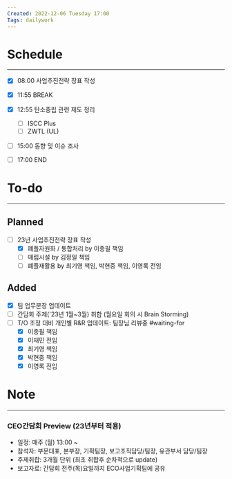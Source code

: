```yaml
---
Created: 2022-12-06 Tuesday 17:00
Tags: dailywork
---
```


# Schedule
---
- [x] 08:00 사업추진전략 장표 작성
- [x] 11:55 BREAK
- [x] 12:55 탄소중립 관련 제도 정리
	- [ ] ISCC Plus
	- [ ] ZWTL (UL)
- [ ] 15:00 동향 및 이슈 조사
- [ ] 17:00 END


# To-do
---
## Planned
- [ ] 23년 사업추진전략 장표 작성
	- [x] 폐플자원화 / 통합처리 by 이종필 책임
	- [ ] 매립시설 by 김정일 책임
	- [ ] 폐플재활용 by 최기영 책임, 박현중 책임, 이영록 전임

## Added
- [x] 팀 업무분장 업데이트
- [ ] 간담회 주제('23년 1월~3월) 취합 (월요일 회의 시 Brain Storming)
- [ ] T/O 조정 대비 개인별 R&R 업데이트: 팀장님 리뷰중 #waiting-for
	- [x] 이종필 책임
	- [x] 이재민 전임
	- [x] 최기영 책임
	- [x] 박현중 책임
	- [x] 이영록 전임

# Note
---
### CEO간담회 Preview (23년부터 적용)
- 일정: 매주 (월) 13:00 ~ 
- 참석자: 부문대표, 본부장, 기획팀장, 보고조직담당/팀장, 유관부서 담당/팀장
- 주제취합: 3개월 단위 (최초 취합후 순차적으로 update)
- 보고자료: 간담회 전주(목)요일까지 ECO사업기획팀에 공유